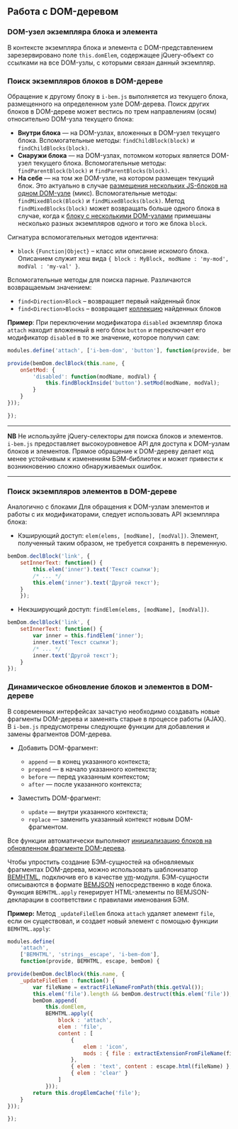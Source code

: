 <a name="dom"></a>
## Работа с DOM-деревом

<a name="domElem"></a>
### DOM-узел экземпляра блока и элемента

В контексте экземпляра блока и элемента с DOM-представлением зарезервировано поле `this.domElem`,
содержащее jQuery-объект со ссылками на все DOM-узлы, с которыми связан данный экземпляр.

<a name="api-blocks-find"></a>
### Поиск экземпляров блоков в DOM-дереве

Обращение к другому блоку в `i-bem.js` выполняется из текущего блока, размещенного на определенном узле DOM-дерева.
Поиск других блоков в DOM-дереве может вестись по трем направлениям (осям) относительно DOM-узла текущего блока:

* **Внутри блока** — на DOM-узлах, вложенных в DOM-узел текущего блока.
  Вспомогательные методы: `findChildBlock(block)` и `findChildBlocks(block)`.
* **Снаружи блока** — на DOM-узлах, потомком которых является DOM-узел текущего блока.
  Вспомогательные методы: `findParentBlock(block)` и `findParentBlocks(block)`.
* **На себе** — на том же DOM-узле, на котором размещен текущий блок.
  Это актуально в случае [размещения нескольких JS-блоков на одном DOM-узле](i-bem-js-html-binding.ru.md#html-mixes) (микс).
  Вспомогательные методы: `findMixedBlock(Block)` и `findMixedBlocks(block)`.
  Метод `findMixedBlocks(block)` может возвращать больше одного блока в случае,
  когда к [блоку с несколькими DOM-узлами](i-bem-js-html-binding#distrib-block)
  примешаны несколько разных экземпляров одного и того же блока `block`.

Сигнатура вспомогательных методов идентична:

* `block` `{Function|Object}` – класс или описание искомого блока. Описанием служит хеш вида `{ block : MyBlock, modName : 'my-mod', modVal : 'my-val' }`.

Вспомогательные методы для поиска парные. Различаются возвращаемым значением:

* `find<Direction>Block` – возвращает первый найденный блок
* `find<Direction>Blocks` – возвращает [коллекцию](i-bem-js-collections.ru.md) найденных блоков

**Пример**: При переключении модификатора `disabled` экземпляр блока
`attach` находит вложенный в него блок `button` и переключает его
модификатор `disabled` в то же значение, которое получил сам:

```js
modules.define('attach', ['i-bem-dom', 'button'], function(provide, bemDom) {

provide(bemDom.declBlock(this.name, {
    onSetMod: {
        'disabled': function(modName, modVal) {
            this.findBlockInside('button').setMod(modName, modVal);
        }
    }
}));

});
```


***

**NB** Не используйте jQuery-селекторы для поиска блоков и элементов.
`i-bem.js` предоставляет высокоуровневое API для доступа к DOM-узлам блоков и элементов.
Прямое обращение к DOM-дереву делает код менее устойчивым к изменениям БЭМ-библиотек и может привести
к возникновению сложно обнаруживаемых ошибок.

***

<a name="elem-api"></a>
### Поиск экземпляров элементов в DOM-дереве

Аналогично с блоками 
Для обращения к DOM-узлам элементов и работы с их модификаторами, следует использовать API экземпляра блока:

* Кэширующий доступ: `elem(elems, [modName], [modVal])`. Элемент,
полученный таким образом, не требуется сохранять в переменную.

```js
bemDom.declBlock('link', {
    setInnerText: function() {
        this.elem('inner').text('Текст ссылки');
        /* ... */
        this.elem('inner').text('Другой текст');
    }
    });
```


* Некэширующий доступ: `findElem(elems, [modName], [modVal])`.

```js
bemDom.declBlock('link', {
    setInnerText: function() {
        var inner = this.findElem('inner');
        inner.text('Текст ссылки');
        /* ... */
        inner.text('Другой текст');
    }
});
```

<a name="dynamic"></a>
### Динамическое обновление блоков и элементов в DOM-дереве

В современных интерфейсах зачастую необходимо создавать новые
фрагменты DOM-дерева и заменять старые в процессе работы (AJAX). В
`i-bem.js` предусмотрены следующие функции для добавления и замены
фрагментов DOM-дерева.

* Добавить DOM-фрагмент:

  * `append` —  в конец указанного контекста;
  * `prepend` — в начало указанного контекста;
  * `before` — перед указанным контекстом;
  * `after` — после указанного контекста;

* Заместить DOM-фрагмент:

  * `update` —  внутри указанного контекста;
  * `replace` — заменить указанный контекст новым DOM-фрагментом.

Все функции автоматически выполняют [инициализацию блоков на обновленном фрагменте DOM-дерева](i-bem-js-init.ru.md#init-ajax).

Чтобы упростить создание БЭМ-сущностей на обновляемых фрагментах
DOM-дерева, можно использовать шаблонизатор
[BEMHTML](https://ru.bem.info/technology/bemhtml/current/intro/), подключив
его в качестве [ym][]-модуля. БЭМ-сущности описываются в формате
[BEMJSON](https://ru.bem.info/technology/bemjson/current/bemjson/)
непосредственно в коде блока. Функция `BEMHTML.apply` генерирует
HTML-элементы по BEMJSON-декларации в соответствии с правилами
именования БЭМ.

**Пример:** Метод `_updateFileElem` блока `attach` удаляет элемент `file`, если он существовал, и создает новый элемент с помощью функции `BEMHTML.apply`:

```js
modules.define(
    'attach',
    ['BEMHTML', 'strings__escape', 'i-bem-dom'],
    function(provide, BEMHTML, escape, bemDom) {

provide(bemDom.declBlock(this.name, {
    _updateFileElem : function() {
        var fileName = extractFileNameFromPath(this.getVal());
        this.elem('file').length && bemDom.destruct(this.elem('file'));
        bemDom.append(
            this.domElem,
            BEMHTML.apply({
                block : 'attach',
                elem : 'file',
                content : [
                    {
                        elem : 'icon',
                        mods : { file : extractExtensionFromFileName(fileName) }
                    },
                    { elem : 'text', content : escape.html(fileName) },
                    { elem : 'clear' }
                ]
            }));
        return this.dropElemCache('file');
    }
}));

});
```


[ym]: https://github.com/ymaps/modules

[i-bem]: https://ru.bem.info/libs/bem-core/current/desktop/i-bem/jsdoc/

[i-bem-dom]: https://ru.bem.info/libs/bem-core/current/desktop/i-bem-dom/jsdoc/

